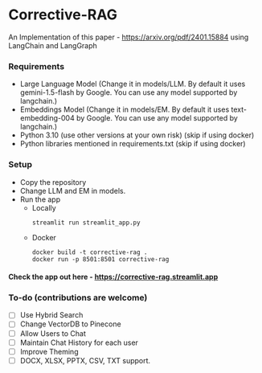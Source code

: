 # Corrective-RAG
An Implementation of this paper - https://arxiv.org/pdf/2401.15884 using LangChain and LangGraph

### Requirements
- Large Language Model (Change it in models/LLM. By default it uses gemini-1.5-flash by Google. You can use any model supported by langchain.)
- Embeddings Model (Change it in models/EM. By default it uses text-embedding-004 by Google. You can use any model supported by langchain.)
- Python 3.10 (use other versions at your own risk) (skip if using docker)
- Python libraries mentioned in requirements.txt (skip if using docker)

### Setup
- Copy the repository
- Change LLM and EM in models.
- Run the app
  - Locally
    ```
    streamlit run streamlit_app.py
    ```
  - Docker
    ```
    docker build -t corrective-rag .
    docker run -p 8501:8501 corrective-rag
    ```
#### Check the app out here - https://corrective-rag.streamlit.app

### To-do (contributions are welcome)
- [ ] Use Hybrid Search
- [ ] Change VectorDB to Pinecone
- [ ] Allow Users to Chat
- [ ] Maintain Chat History for each user
- [ ] Improve Theming
- [ ] DOCX, XLSX, PPTX, CSV, TXT  support.
